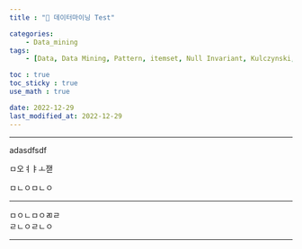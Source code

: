 ```yaml
---
title : "🧩 데이터마이닝 Test"

categories:
    - Data_mining
tags:
    - [Data, Data Mining, Pattern, itemset, Null Invariant, Kulczynski,  Visualization]

toc : true
toc_sticky : true 
use_math : true  

date: 2022-12-29
last_modified_at: 2022-12-29 
---  
```

* * *  

adasdfsdf  

ㅁ오ㅕㅑㅗ잳  

ㅁㄴㅇㅁㄴㅇ  

***  

ㅁㅇㄴㅁㅇㄻㄹ  
ㄹㄴㅇㄹㄴㅇ
***
